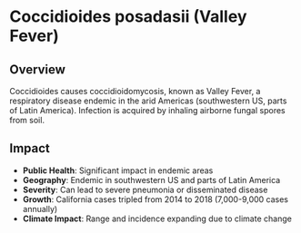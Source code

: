# Coccidioides posadasii (Valley Fever)

## Overview

Coccidioides causes coccidioidomycosis, known as Valley Fever, a respiratory disease endemic in the arid Americas (southwestern US, parts of Latin America). Infection is acquired by inhaling airborne fungal spores from soil.

## Impact

- **Public Health**: Significant impact in endemic areas
- **Geography**: Endemic in southwestern US and parts of Latin America
- **Severity**: Can lead to severe pneumonia or disseminated disease
- **Growth**: California cases tripled from 2014 to 2018 (7,000-9,000 cases annually)
- **Climate Impact**: Range and incidence expanding due to climate change
